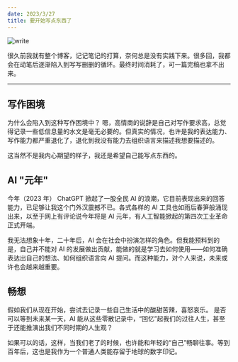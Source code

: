 ```yaml
---
date: 2023/3/27
title: 要开始写点东西了
---
```


![write](https://s1.imagehub.cc/images/2023/11/04/24c6e0a0c59300fa7333e930dc6fac19.jpeg)

很久前我就有整个博客，记记笔记的打算，奈何总是没有实践下来。很多回，我都会在动笔后逐渐陷入到写写删删的循环。最终时间消耗了，可一篇完稿也拿不出来。

---

## 写作困境

为什么会陷入到这种写作困境中？ 嗯，高情商的说辞是自己对写作要求高，总觉得记录一些低信息量的水文是毫无必要的。但真实的情况，也许是我的表达能力、写作能力都严重退化了，退化到我没有能力去组织语言来描述我想要描述的。

这当然不是我内心期望的样子，我还是希望自己能写点东西的。

## AI "元年"

今年（2023 年） ChatGPT 掀起了一股全民 AI 的浪潮，它目前表现出来的回答能力，已足够让我这个门外汉震撼不已。各式各样的 AI 工具也如雨后春笋般涌现出来，以至于网上有评论说今年将是 AI 元年，有人工智能掀起的第四次工业革命正式开端。

我无法想象十年，二十年后，AI 会在社会中扮演怎样的角色。但我能预料到的是，自己并不能对 AI 的发展做出贡献，能做的就是学习去如何使用——如何准确表达出自己的想法、如何组织语言向 AI 提问。而这种能力，对个人来说，未来或许也会越来越重要。

## 畅想

假如我们从现在开始，尝试去记录一些自己生活中的酸甜苦辣，喜怒哀乐。
是否可以等到未来某一天，AI 能从这些零散记录中，“回忆”起我们的过往人生，甚至于还能推演出我们不同时期的人生观？

如果可以的话，这样，当我们老了的时候，也许能和年轻的“自己”畅聊往事。等到百年后，这也是我作为一个普通人类能存留于地球的数字印记。
